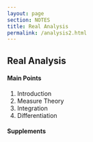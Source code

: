 ```yaml
---
layout: page
section: NOTES
title: Real Analysis
permalink: /analysis2.html
---
```


## Real Analysis

#### Main Points
1. Introduction
1. Measure Theory
1. Integration
1. Differentiation

#### Supplements
